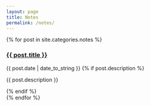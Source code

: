 ```yaml
---
layout: page
title: Notes
permalink: /notes/
---
```


<style>
.page-title {
  display: none;
}
</style>

<div class="posts">
  {% for post in site.categories.notes %}
  <div class="post">
    <h3 class="post-title">
      <a href="{{ post.url | absolute_url }}">
        {{ post.title }}
      </a>
    </h3>
    <span class="post-date">{{ post.date | date_to_string }}</span>
    {% if post.description %}
      <p>{{ post.description }}</p>
    {% endif %}
  </div>
  {% endfor %}
</div>